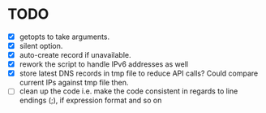 # TODO

- [x] getopts to take arguments.
- [x] silent option.
- [x] auto-create record if unavailable.
- [x] rework the script to handle IPv6 addresses as well
- [x] store latest DNS records in tmp file to reduce API calls? Could compare current IPs against tmp file then.
- [ ] clean up the code i.e. make the code consistent in regards to line endings (;), if expression format and so on